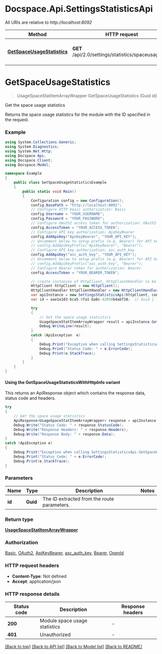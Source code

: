 # Docspace.Api.SettingsStatisticsApi

All URIs are relative to *http://localhost:8092*

| Method | HTTP request | Description |
|--------|--------------|-------------|
| [**GetSpaceUsageStatistics**](SettingsStatisticsApi.md#getspaceusagestatistics) | **GET** /api/2.0/settings/statistics/spaceusage/{id} | Get the space usage statistics |

<a id="getspaceusagestatistics"></a>
# **GetSpaceUsageStatistics**
> UsageSpaceStatItemArrayWrapper GetSpaceUsageStatistics (Guid id)

Get the space usage statistics

Returns the space usage statistics for the module with the ID specified in the request.

### Example
```csharp
using System.Collections.Generic;
using System.Diagnostics;
using System.Net.Http;
using Docspace.Api;
using Docspace.Client;
using Docspace.Model;

namespace Example
{
    public class GetSpaceUsageStatisticsExample
    {
        public static void Main()
        {
            Configuration config = new Configuration();
            config.BasePath = "http://localhost:8092";
            // Configure HTTP basic authorization: Basic
            config.Username = "YOUR_USERNAME";
            config.Password = "YOUR_PASSWORD";
            // Configure OAuth2 access token for authorization: OAuth2
            config.AccessToken = "YOUR_ACCESS_TOKEN";
            // Configure API key authorization: ApiKeyBearer
            config.AddApiKey("ApiKeyBearer", "YOUR_API_KEY");
            // Uncomment below to setup prefix (e.g. Bearer) for API key, if needed
            // config.AddApiKeyPrefix("ApiKeyBearer", "Bearer");
            // Configure API key authorization: asc_auth_key
            config.AddApiKey("asc_auth_key", "YOUR_API_KEY");
            // Uncomment below to setup prefix (e.g. Bearer) for API key, if needed
            // config.AddApiKeyPrefix("asc_auth_key", "Bearer");
            // Configure Bearer token for authorization: Bearer
            config.AccessToken = "YOUR_BEARER_TOKEN";

            // create instances of HttpClient, HttpClientHandler to be reused later with different Api classes
            HttpClient httpClient = new HttpClient();
            HttpClientHandler httpClientHandler = new HttpClientHandler();
            var apiInstance = new SettingsStatisticsApi(httpClient, config, httpClientHandler);
            var id = aae1e103-bca5-9fa1-ba8c-42058b4abf28;  // Guid | The ID extracted from the route parameters.

            try
            {
                // Get the space usage statistics
                UsageSpaceStatItemArrayWrapper result = apiInstance.GetSpaceUsageStatistics(id);
                Debug.WriteLine(result);
            }
            catch (ApiException  e)
            {
                Debug.Print("Exception when calling SettingsStatisticsApi.GetSpaceUsageStatistics: " + e.Message);
                Debug.Print("Status Code: " + e.ErrorCode);
                Debug.Print(e.StackTrace);
            }
        }
    }
}
```

#### Using the GetSpaceUsageStatisticsWithHttpInfo variant
This returns an ApiResponse object which contains the response data, status code and headers.

```csharp
try
{
    // Get the space usage statistics
    ApiResponse<UsageSpaceStatItemArrayWrapper> response = apiInstance.GetSpaceUsageStatisticsWithHttpInfo(id);
    Debug.Write("Status Code: " + response.StatusCode);
    Debug.Write("Response Headers: " + response.Headers);
    Debug.Write("Response Body: " + response.Data);
}
catch (ApiException e)
{
    Debug.Print("Exception when calling SettingsStatisticsApi.GetSpaceUsageStatisticsWithHttpInfo: " + e.Message);
    Debug.Print("Status Code: " + e.ErrorCode);
    Debug.Print(e.StackTrace);
}
```

### Parameters

| Name | Type | Description | Notes |
|------|------|-------------|-------|
| **id** | **Guid** | The ID extracted from the route parameters. |  |

### Return type

[**UsageSpaceStatItemArrayWrapper**](UsageSpaceStatItemArrayWrapper.md)

### Authorization

[Basic](../README.md#Basic), [OAuth2](../README.md#OAuth2), [ApiKeyBearer](../README.md#ApiKeyBearer), [asc_auth_key](../README.md#asc_auth_key), [Bearer](../README.md#Bearer), [OpenId](../README.md#OpenId)

### HTTP request headers

 - **Content-Type**: Not defined
 - **Accept**: application/json


### HTTP response details
| Status code | Description | Response headers |
|-------------|-------------|------------------|
| **200** | Module space usage statistics |  -  |
| **401** | Unauthorized |  -  |

[[Back to top]](#) [[Back to API list]](../README.md#documentation-for-api-endpoints) [[Back to Model list]](../README.md#documentation-for-models) [[Back to README]](../README.md)

